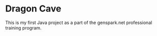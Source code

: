 # Dragon Cave
This is my first Java project as a part of the genspark.net professional training program.
